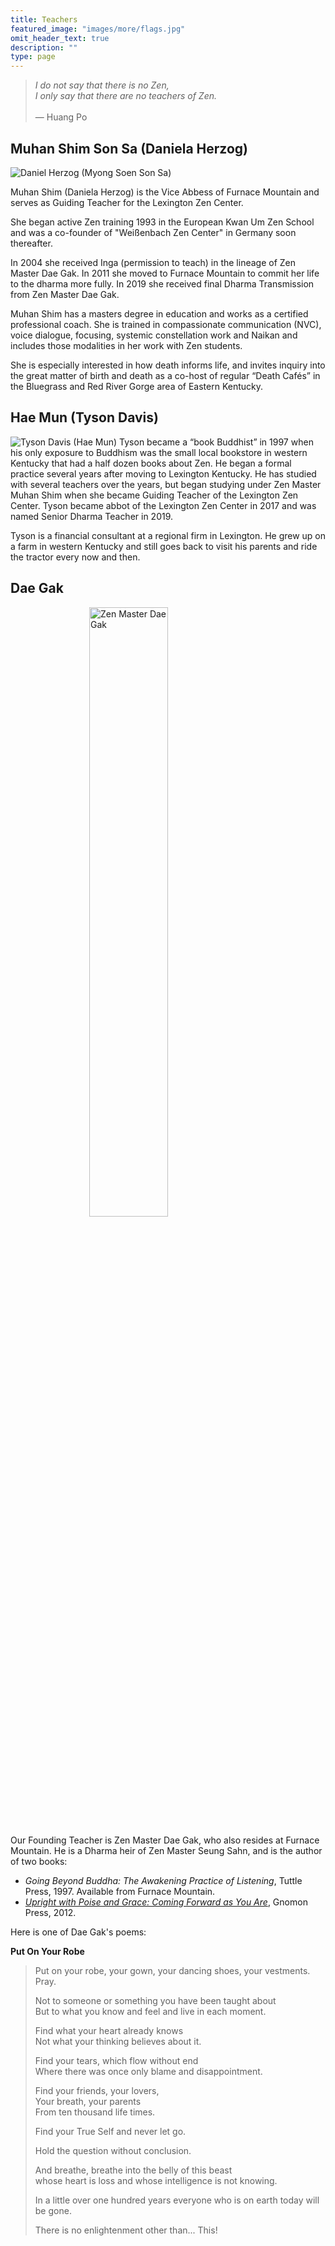 ```yaml
---
title: Teachers
featured_image: "images/more/flags.jpg"
omit_header_text: true
description: ""
type: page
---
```


><em>I do not say that there is no Zen,<br>
I only say that there are no teachers of Zen.</em><br><br>
&mdash; Huang Po

## Muhan Shim Son Sa (Daniela Herzog)

<img class="image-right-250" src="/images/daniela.jpg" alt="Daniel Herzog (Myong Soen Son Sa)" />

Muhan Shim (Daniela Herzog) is the Vice Abbess of Furnace Mountain and serves as Guiding Teacher for the Lexington Zen Center.

She began active Zen training 1993 in the European Kwan Um Zen School and was a co-founder of "Weißenbach Zen Center" in Germany soon thereafter.

In 2004 she received Inga (permission to teach) in the lineage of Zen Master Dae Gak.  In 2011 she moved to Furnace Mountain to commit her life to the dharma more fully.  In 2019 she received final Dharma Transmission from Zen Master Dae Gak.

Muhan Shim has a masters degree in education and works as a certified professional coach. She is trained in compassionate communication (NVC), voice dialogue, focusing, systemic constellation work and Naikan and includes those modalities in her work with Zen students.

She is especially interested in how death informs life, and invites inquiry into the great matter of birth and death as a co-host of regular &ldquo;Death Cafés&rdquo; in the Bluegrass and Red River Gorge area of Eastern Kentucky.



## Hae Mun (Tyson Davis)

<img class="image-left-250" src="/images/tyson_davis.jpeg" alt="Tyson Davis (Hae Mun)" />
Tyson became a “book Buddhist” in 1997 when his only exposure to Buddhism was the small local bookstore in western Kentucky that had a half dozen books about Zen. He began a formal practice several years after moving to Lexington Kentucky. He has studied with several teachers over the years, but began studying under Zen Master Muhan Shim when she became Guiding Teacher of the Lexington Zen Center. Tyson became abbot of the Lexington Zen Center in 2017 and was named Senior Dharma Teacher in 2019.

Tyson is a financial consultant at a regional firm in Lexington. He grew up on a farm in western Kentucky and still goes back to visit his parents and ride the tractor every now and then.


## Dae Gak

<img style="display: block; margin-left: auto; margin-right: auto; width: 50%;"  src="/images/dae-gak.jpg" alt="Zen Master Dae Gak" />

Our Founding Teacher is Zen Master Dae Gak, who also resides at Furnace Mountain.  He is a Dharma heir of Zen Master Seung Sahn, and is the author of two books:
* _Going Beyond Buddha:  The Awakening Practice of Listening_, Tuttle Press, 1997.  Available from Furnace Mountain.
* <a href = "http://zenmind.org/uprightwithpoiseandgrace.html" target = "_blank"><em>Upright with Poise and Grace:  Coming Forward as You Are</em></a>, Gnomon Press, 2012.
    
Here is one of Dae Gak's poems:

__Put On Your Robe__

<blockquote>
Put on your robe, your gown, your dancing shoes, your vestments.<br>
Pray.<br>
    
Not to someone or something you have been taught about<br>
But to what you know and feel and live in each moment.<br>
     
Find what your heart already knows<br>
Not what your thinking believes about it.<br>
     
Find your tears, which flow without end<br>
Where there was once only blame and disappointment.<br>
     
Find your friends, your lovers,<br>
Your breath, your parents<br>
From ten thousand life times.<br>

Find your True Self and never let go.<br>
     
Hold the question without conclusion.<br>
    
And breathe, breathe into the belly of this beast<br>
whose heart is loss and whose intelligence is not knowing.<br>
     
In a little over one hundred years everyone who is on earth today will be gone.<br>
     
There is no enlightenment other than... This!
</blockquote>
